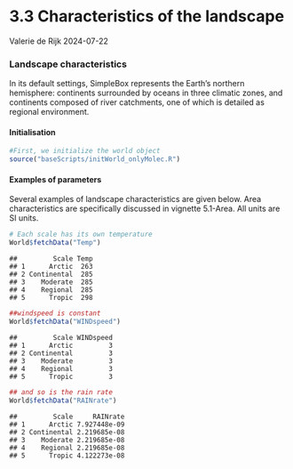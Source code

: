 3.3 Characteristics of the landscape
================
Valerie de Rijk
2024-07-22

### Landscape characteristics

In its default settings, SimpleBox represents the Earth’s northern
hemisphere: continents surrounded by oceans in three climatic zones, and
continents composed of river catchments, one of which is detailed as
regional environment.

#### Initialisation

``` r
#First, we initialize the world object
source("baseScripts/initWorld_onlyMolec.R")
```

#### Examples of parameters

Several examples of landscape characteristics are given below. Area
characteristics are specifically discussed in vignette 5.1-Area. All
units are SI units.

``` r
# Each scale has its own temperature
World$fetchData("Temp")
```

    ##         Scale Temp
    ## 1      Arctic  263
    ## 2 Continental  285
    ## 3    Moderate  285
    ## 4    Regional  285
    ## 5      Tropic  298

``` r
##windspeed is constant
World$fetchData("WINDspeed")
```

    ##         Scale WINDspeed
    ## 1      Arctic         3
    ## 2 Continental         3
    ## 3    Moderate         3
    ## 4    Regional         3
    ## 5      Tropic         3

``` r
## and so is the rain rate
World$fetchData("RAINrate")
```

    ##         Scale     RAINrate
    ## 1      Arctic 7.927448e-09
    ## 2 Continental 2.219685e-08
    ## 3    Moderate 2.219685e-08
    ## 4    Regional 2.219685e-08
    ## 5      Tropic 4.122273e-08
